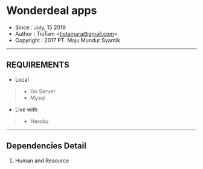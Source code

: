 Wonderdeal apps
========================

* Since : July, 15 2019
* Author : TioTam <<tiotamara@gmail.com>>
* Copyright : 2017 PT. Maju Mundur Syantik

----------


REQUIREMENTS
-----------------------
* Local
> - Go Server
> - Mysql

* Live with
> - Heroku

----------


Dependencies Detail
---------------------
1. Human and Resource